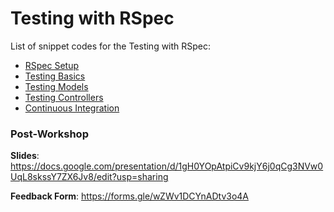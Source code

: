 # Testing with RSpec

List of snippet codes for the Testing with RSpec:

- [RSpec Setup](https://github.com/Naokimi/testing_with_rspec/blob/master/snippets/rspec_setup.md)
- [Testing Basics](https://github.com/Naokimi/testing_with_rspec/blob/master/snippets/testing_basics.md)
- [Testing Models](https://github.com/Naokimi/testing_with_rspec/blob/master/snippets/testing_models.md)
- [Testing Controllers](https://github.com/Naokimi/testing_with_rspec/blob/master/snippets/testing_controllers.md)
- [Continuous Integration](https://github.com/Naokimi/testing_with_rspec/blob/master/snippets/continuous_integration.md)

### Post-Workshop
**Slides**: https://docs.google.com/presentation/d/1gH0YOpAtpiCv9kjY6j0qCg3NVw0UqL8skssY7ZX6Jv8/edit?usp=sharing

**Feedback Form**: https://forms.gle/wZWv1DCYnADtv3o4A

